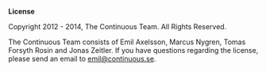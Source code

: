 __License__

Copyright 2012 - 2014, The Continuous Team. All Rights Reserved.

The Continuous Team consists of Emil Axelsson, Marcus Nygren, Tomas Forsyth Rosin and Jonas Zeitler.
If you have questions regarding the license, please send an email to emil@continuous.se.
